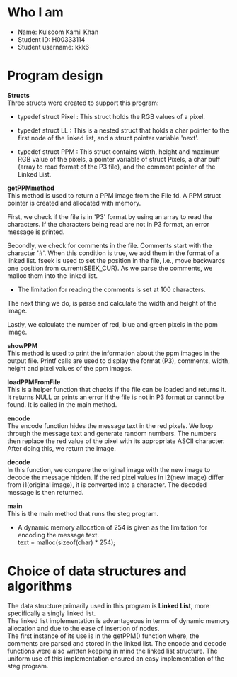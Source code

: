 # Who I am

- Name: Kulsoom Kamil Khan
- Student ID: H00333114
- Student username: kkk6

# Program design

**Structs** <br>
Three structs were created to support this program:

* typedef struct Pixel :
This struct holds the RGB values of a pixel. 

* typedef struct LL :
This is a nested struct that holds a char pointer to the first node of the linked list, and a struct pointer variable 'next'.

*  typedef struct PPM :
This struct contains width, height and maximum RGB value of the pixels, a pointer variable of struct Pixels, a char buff (array to read format of the P3 file), and the comment pointer of the Linked List.


**getPPMmethod**  <br>
This method is used to return a PPM image from the File fd. 
A PPM struct pointer is created and allocated with memory.

First, we check if the file is in 'P3' format by using an array to read the characters. If the characters being read are not in P3 format, an error message is printed.

Secondly, we check for comments in the file. Comments start with the character '#'. When this condition is true, we add them in the format of a linked list.
fseek is used to set the position in the file, i.e., move backwards one position from current(SEEK_CUR).
As we parse the comments, we malloc them into the linked list.
* The limitation for reading the comments is set at 100 characters.

The next thing we do, is parse and calculate the width and height of the image.

Lastly, we calculate the number of red, blue and green pixels in the ppm image.


**showPPM**  <br>
This method is used to print the information about the ppm images in the output file. Printf calls are used to display the format (P3), comments, width, height and pixel values of the ppm images.


**loadPPMFromFile**  <br>
This is a helper function that checks if the file can be loaded and returns it. It returns NULL or prints an error if the file is not in P3 format or cannot be found. It is called in the main method.


**encode**  <br>
The encode function hides the message text in the red pixels. We loop through the message text and generate random numbers. The numbers then replace the red value of the pixel with its appropriate ASCII character. After doing this, we return the image.


**decode**  <br>
In this function, we compare the original image with the new image to decode the message hidden. If the red pixel values in i2(new image) differ from i1(original image), it is converted into a character. The decoded message is then returned.


**main**  <br>
This is the main method that runs the steg program. 
* A dynamic memory allocation of 254 is given as the limitation for encoding the message text. <br>
text = malloc(sizeof(char) * 254);



# Choice of data structures and algorithms

The data structure primarily used in this program is **Linked List**, more specifically a singly linked list. <br>
The linked list implementation is advantageous in terms of dynamic memory allocation and due to the ease of insertion of nodes. <br>
The first instance of its use is in the getPPM() function where, the comments are parsed and stored in the linked list. The encode and decode functions were also written keeping in mind the linked list structure. The uniform use of this implementation ensured an easy implementation of the steg program.

